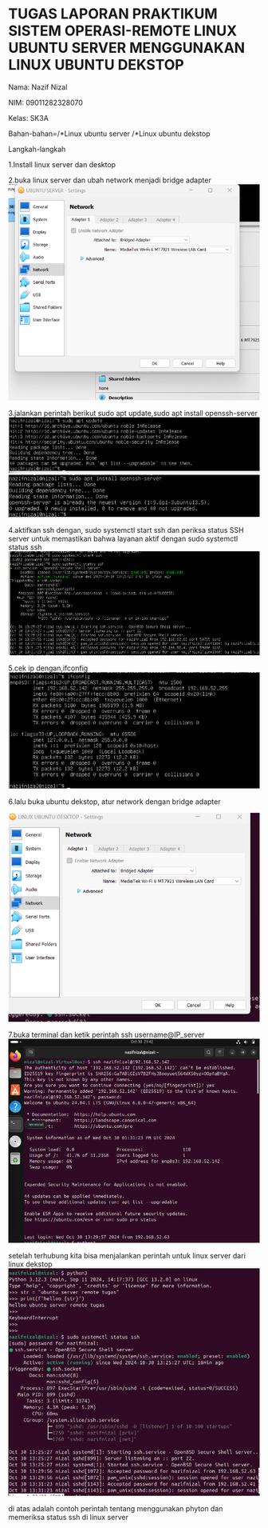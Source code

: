 # TUGAS LAPORAN PRAKTIKUM SISTEM OPERASI-REMOTE LINUX UBUNTU SERVER MENGGUNAKAN LINUX UBUNTU DEKSTOP 
Nama: Nazif Nizal

NIM: 09011282328070

Kelas: SK3A

Bahan-bahan=/*Linux ubuntu server 
            /*Linux ubuntu dekstop
          

Langkah-langkah

1.Install linux server dan desktop

2.buka linux server dan ubah network menjadi bridge adapter
![alt text](https://github.com/Nizalll/TUGAS-SISTEM-OPERASI-REMOTE-LINUX/blob/images/Screenshot%202024-10-30%20213709.png?raw=true)


3.jalankan perintah berikut sudo apt update,sudo apt install openssh-server
![alt text](https://github.com/Nizalll/TUGAS-SISTEM-OPERASI-REMOTE-LINUX/blob/images/Screenshot%202024-10-30%20211411.png?raw=true)
![alt text](https://github.com/Nizalll/TUGAS-SISTEM-OPERASI-REMOTE-LINUX/blob/images/Screenshot%202024-10-30%20211445.png?raw=true)



4.aktifkan ssh dengan, sudo systemctl start ssh dan periksa status SSH server untuk memastikan bahwa layanan aktif dengan sudo systemctl status ssh
![alt text](https://github.com/Nizalll/TUGAS-SISTEM-OPERASI-REMOTE-LINUX/blob/images/Screenshot%202024-10-30%20213942.png?raw=true)


5.cek ip dengan,ifconfig
![alt text](https://github.com/Nizalll/TUGAS-SISTEM-OPERASI-REMOTE-LINUX/blob/images/Screenshot%202024-10-30%20214026.png?raw=true)


6.lalu buka ubuntu dekstop, atur network dengan bridge adapter

![alt text](https://github.com/Nizalll/TUGAS-SISTEM-OPERASI-REMOTE-LINUX/blob/images/Screenshot%202024-10-30%20214128.png?raw=true)


7.buka terminal dan ketik perintah ssh username@IP_server
![alt text](https://github.com/Nizalll/TUGAS-SISTEM-OPERASI-REMOTE-LINUX/blob/images/Screenshot%202024-10-30%20214236.png?raw=true)

setelah terhubung kita bisa menjalankan perintah untuk linux server dari linux dekstop 
![alt text](https://github.com/Nizalll/TUGAS-SISTEM-OPERASI-REMOTE-LINUX/blob/images/Screenshot%202024-10-30%20214315.png?raw=true)

di atas adalah contoh perintah tentang menggunakan phyton dan memeriksa status ssh di linux server






